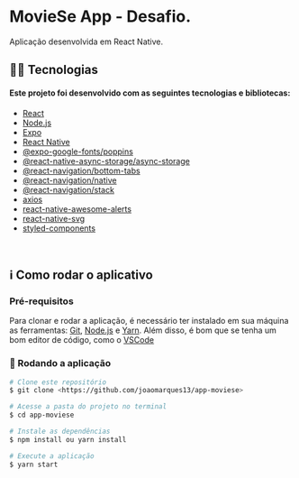 # MovieSe App - Desafio.

<p align="left">Aplicação desenvolvida em React Native.</p>

## 👨‍💻 Tecnologias

#### Este projeto foi desenvolvido com as seguintes tecnologias e bibliotecas:

<!--ts-->

- [React](https://pt-br.reactjs.org/)
- [Node.js](https://nodejs.org/en/)
- [Expo](https://expo.dev/)
- [React Native](https://reactnative.dev/)
- [@expo-google-fonts/poppins](https://docs.expo.dev/guides/using-custom-fonts/)
- [@react-native-async-storage/async-storage](https://github.com/react-native-async-storage/async-storage)
- [@react-navigation/bottom-tabs](https://reactnavigation.org/docs/bottom-tab-navigator/)
- [@react-navigation/native](https://reactnavigation.org/)
- [@react-navigation/stack](https://reactnavigation.org/docs/stack-navigator/)
- [axios](https://github.com/axios/axios)
- [react-native-awesome-alerts](https://github.com/rishabhbhatia/react-native-awesome-alerts?ref=morioh.com&utm_source=morioh.com)
- [react-native-svg](https://github.com/react-native-svg/react-native-svg)
- [styled-components](https://styled-components.com/)
<!--te-->

<br>

## ℹ️ Como rodar o aplicativo

### Pré-requisitos

Para clonar e rodar a aplicação, é necessário ter instalado em sua máquina as ferramentas:
[Git](https://git-scm.com), [Node.js](https://nodejs.org/en/) e [Yarn](https://yarnpkg.com/).
Além disso, é bom que se tenha um bom editor de código, como o [VSCode](https://code.visualstudio.com/)

### 🎲 Rodando a aplicação

```bash
# Clone este repositório
$ git clone <https://github.com/joaomarques13/app-moviese>

# Acesse a pasta do projeto no terminal
$ cd app-moviese

# Instale as dependências
$ npm install ou yarn install

# Execute a aplicação
$ yarn start
```
